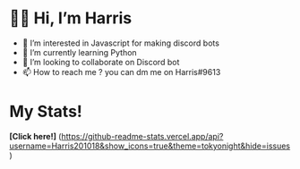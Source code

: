 # 👋🏻 Hi, I’m Harris 
- 👀 I’m interested in Javascript for making discord bots
- 🌱 I’m currently learning Python
- 💞️ I’m looking to collaborate on Discord bot
- 📫 How to reach me ? you can dm me on Harris#9613 

# My Stats!

**[Click here!]** (https://github-readme-stats.vercel.app/api?username=Harris201018&show_icons=true&theme=tokyonight&hide=issues)
